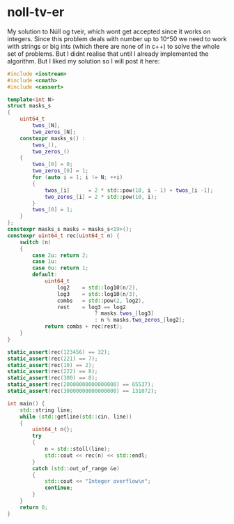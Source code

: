 # noll-tv-er
My solution to Núll og tveir, which wont get accepted since it works on integers. Since this problem deals with number up to 10^50 we need to work with strings or big ints (which there are none of in c++) to solve the whole set of problems. But I didnt realise that until I already implemented the algorithm. But I liked my solution so I will post it here:

```c++
#include <iostream>
#include <cmath>
#include <cassert>

template<int N>
struct masks_s
{
    uint64_t 
        twos_[N],
        two_zeros_[N];
    constexpr masks_s() : 
        twos_(), 
        two_zeros_()
    {
        twos_[0] = 0;
        two_zeros_[0] = 1;
        for (auto i = 1; i != N; ++i)
        {
            twos_[i]      = 2 * std::pow(10, i - 1) + twos_[i -1];
            two_zeros_[i] = 2 * std::pow(10, i);
        }
        twos_[0] = 1;
    }
};
constexpr masks_s masks = masks_s<19>();
constexpr uint64_t rec(uint64_t n) {
    switch (n)
    {
        case 2u: return 2;
        case 1u:
        case 0u: return 1;
        default:
            uint64_t
                log2    = std::log10(n/2),
                log3    = std::log10(n/3),
                combs   = std::pow(2, log2),
                rest    = log3 == log2 
                            ? masks.twos_[log3]
                            : n % masks.two_zeros_[log2];
            return combs + rec(rest);
    }    
}

static_assert(rec(123456) == 32);
static_assert(rec(221) == 7);
static_assert(rec(10) == 2);
static_assert(rec(222) == 8);
static_assert(rec(300) == 8);
static_assert(rec(20000000000000000) == 65537);
static_assert(rec(30000000000000000) == 131072);

int main() {
    std::string line;
    while (std::getline(std::cin, line))
    {
        uint64_t n{};
        try 
        {
            n = std::stoll(line);
            std::cout << rec(n) << std::endl;
        }
        catch (std::out_of_range &e) 
        { 
            std::cout << "Integer overflow\n"; 
            continue;
        }
    }
    return 0;
}
```
